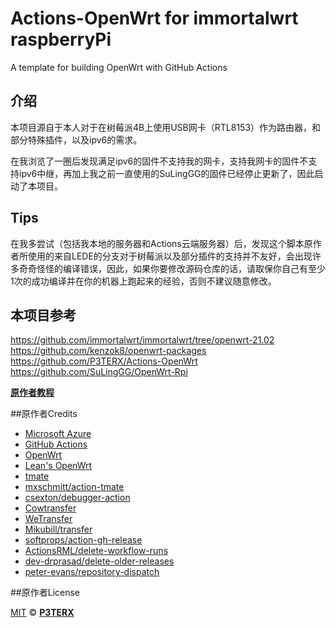 # Actions-OpenWrt for immortalwrt raspberryPi
A template for building OpenWrt with GitHub Actions

## 介绍
本项目源自于本人对于在树莓派4B上使用USB网卡（RTL8153）作为路由器，和部分特殊插件，以及ipv6的需求。
  
在我浏览了一圈后发现满足ipv6的固件不支持我的网卡，支持我网卡的固件不支持ipv6中继，再加上我之前一直使用的SuLingGG的固件已经停止更新了，因此启动了本项目。

## Tips

在我多尝试（包括我本地的服务器和Actions云端服务器）后，发现这个脚本原作者所使用的来自LEDE的分支对于树莓派以及部分插件的支持并不友好，会出现许多奇奇怪怪的编译错误，因此，如果你要修改源码仓库的话，请取保你自己有至少1次的成功编译并在你的机器上跑起来的经验，否则不建议随意修改。

## 本项目参考

https://github.com/immortalwrt/immortalwrt/tree/openwrt-21.02
https://github.com/kenzok8/openwrt-packages
https://github.com/P3TERX/Actions-OpenWrt
https://github.com/SuLingGG/OpenWrt-Rpi

**[原作者教程](https://p3terx.com/archives/build-openwrt-with-github-actions.html)**

##原作者Credits

- [Microsoft Azure](https://azure.microsoft.com)
- [GitHub Actions](https://github.com/features/actions)
- [OpenWrt](https://github.com/openwrt/openwrt)
- [Lean's OpenWrt](https://github.com/coolsnowwolf/lede)
- [tmate](https://github.com/tmate-io/tmate)
- [mxschmitt/action-tmate](https://github.com/mxschmitt/action-tmate)
- [csexton/debugger-action](https://github.com/csexton/debugger-action)
- [Cowtransfer](https://cowtransfer.com)
- [WeTransfer](https://wetransfer.com/)
- [Mikubill/transfer](https://github.com/Mikubill/transfer)
- [softprops/action-gh-release](https://github.com/softprops/action-gh-release)
- [ActionsRML/delete-workflow-runs](https://github.com/ActionsRML/delete-workflow-runs)
- [dev-drprasad/delete-older-releases](https://github.com/dev-drprasad/delete-older-releases)
- [peter-evans/repository-dispatch](https://github.com/peter-evans/repository-dispatch)

##原作者License

[MIT](https://github.com/P3TERX/Actions-OpenWrt/blob/main/LICENSE) © [**P3TERX**](https://p3terx.com)
